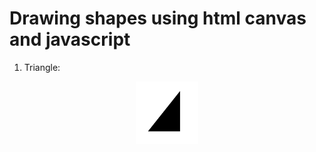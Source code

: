 # Drawing shapes using html canvas and javascript

1. Triangle:
<p align="center">
  <img src="triangle.png" width=100 height=100>
</p>

